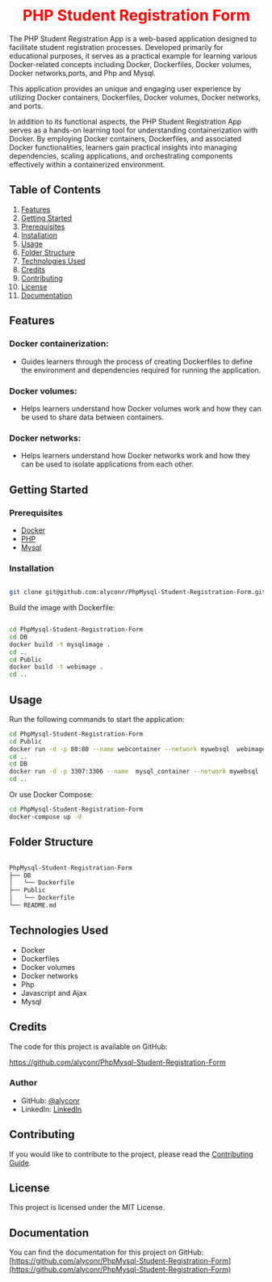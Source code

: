 <div align="center">
 <h1 style="font-size: 30px; color: #FF0000">PHP Student Registration Form</h1>
 </div>


The PHP Student Registration App is a web-based application designed to facilitate  student registration processes. Developed primarily for educational purposes, it serves as a practical example for learning various Docker-related concepts including Docker, Dockerfiles, Docker volumes, Docker networks,ports, and Php and Mysql.

This application provides an unique and engaging user experience by utilizing Docker containers, Dockerfiles, Docker volumes, Docker networks, and ports.

In addition to its functional aspects, the PHP Student Registration App serves as a hands-on learning tool for understanding containerization with Docker. By employing Docker containers, Dockerfiles, and associated Docker functionalities, learners gain practical insights into managing dependencies, scaling applications, and orchestrating components effectively within a containerized environment.
## Table of Contents

1. [Features](#features)
2. [Getting Started](#getting-started)
3. [Prerequisites](#prerequisites)
4. [Installation](#installation)
5. [Usage](#usage)
6. [Folder Structure](#folder-structure)
7. [Technologies Used](#technologies-used)
8. [Credits](#contributing)
9. [Contributing](#contributing)
10. [License](#license)
11. [Documentation](#documentation)

## Features

### Docker containerization:

- Guides learners through the process of creating Dockerfiles to define the environment and dependencies required for running the application.

### Docker volumes:

- Helps learners understand how Docker volumes work and how they can be used to share data between containers.

### Docker networks:

- Helps learners understand how Docker networks work and how they can be used to isolate applications from each other.

## Getting Started

### Prerequisites

- [Docker](https://www.docker.com/)
- [PHP](https://www.php.net/)
- [Mysql](https://www.mysql.com/)

### Installation

```bash	

git clone git@github.com:alyconr/PhpMysql-Student-Registration-Form.git
```

Build the image with Dockerfile:

```bash

cd PhpMysql-Student-Registration-Form
cd DB
docker build -t mysqlimage .
cd ..
cd Public
docker build -t webimage .
cd ..
```


## Usage

Run the following commands to start the application:

```bash
cd PhpMysql-Student-Registration-Form
cd Public
docker run -d -p 80:80 --name webcontainer --network mywebsql  webimage
cd ..
cd DB
docker run -d -p 3307:3306 --name  mysql_container --network mywebsql   mysqlimage
cd ..
```

Or use Docker Compose:

```bash
cd PhpMysql-Student-Registration-Form
docker-compose up -d
```

## Folder Structure


```bash

PhpMysql-Student-Registration-Form
├── DB
│   └── Dockerfile
├── Public
│   └── Dockerfile
└── README.md
```


## Technologies Used

- Docker
- Dockerfiles
- Docker volumes
- Docker networks
- Php
- Javascript and Ajax
- Mysql


## Credits

The code for this project is available on GitHub:

https://github.com/alyconr/PhpMysql-Student-Registration-Form

### Author


- GitHub: [@alyconr](https://github.com/alyconr)
- LinkedIn: [LinkedIn](https://www.linkedin.com/in/jeysson-aly-contreras/)

## Contributing

If you would like to contribute to the project, please read the [Contributing Guide](https://github.com/alyconr/NodeJs-Jobs-Api/blob/main/CONTRIBUTING.md).

## License

This project is licensed under the MIT License.

## Documentation

You can find the documentation for this project on GitHub: [https://github.com/alyconr/PhpMysql-Student-Registration-Form](https://github.com/alyconr/PhpMysql-Student-Registration-Form)


